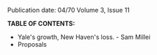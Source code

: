 Publication date: 04/70
Volume 3, Issue 11

**TABLE OF CONTENTS:**
- Yale's growth, New Haven's loss. - Sam Millei
- Proposals

